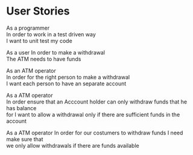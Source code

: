 # User Stories
 
 As a programmer<br>
 In order to work in a test driven way<br>
 I want to unit test my code

 As a user In order to make a withdrawal<br> The ATM needs to have funds

As an ATM operator <br> In order for the right person to make a withdrawal <br> I want each person to have an separate account

As a ATM operator <br>
In order ensure that an Acccount holder can only withdraw funds that he has balance <br> for 
I want to allow a withdrawal only if there are sufficient funds in the account

As a ATM operator
In order for our costumers to withdraw funds
I need make sure that <br> we only allow withdrawals if there are funds available

